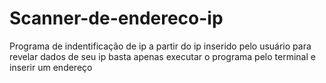 # Scanner-de-endereco-ip
Programa de indentificação de ip a partir do ip inserido pelo usuário para revelar dados de seu ip
basta apenas executar o programa pelo terminal e inserir um endereço
